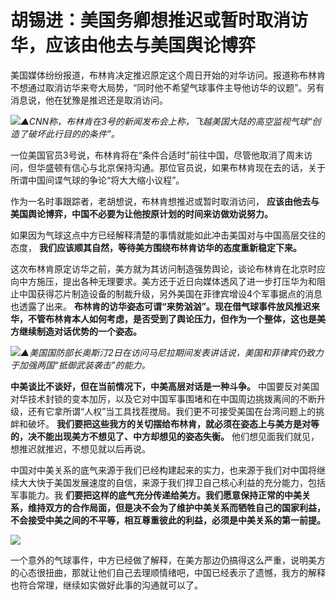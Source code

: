 # 胡锡进：美国务卿想推迟或暂时取消访华，应该由他去与美国舆论博弈

美国媒体纷纷报道，布林肯决定推迟原定这个周日开始的对华访问。报道称布林肯不想通过取消访华来夸大局势，“同时他不希望气球事件主导他访华的议题”。另有消息说，他在犹豫是推迟还是取消访问。

![](https://inews.gtimg.com/newsapp_bt/0/15642980852/1000)_▲CNN称，布林肯在3号的新闻发布会上称，飞越美国大陆的高空监视气球“创造了破坏此行目的的条件”。_

一位美国官员3号说，布林肯将在“条件合适时”前往中国，尽管他取消了周末访问，但华盛顿有信心与北京保持沟通。那位官员说，如果布林肯现在去的话，关于所谓中国间谍气球的争论“将大大缩小议程”。

作为一名时事跟踪者，老胡想说，布林肯想推迟或暂时取消访问， **应该由他去与美国舆论博弈，中国不必要为让他按原计划的时间来访做劝说努力。**

如果因为气球这点中方已经解释清楚的事情就能如此冲击美国对与中国高层交往的态度， **我们应该顺其自然，等待美方围绕布林肯访华的态度重新稳定下来。**

这次布林肯原定访华之前，美方就为其访问制造强势舆论，谈论布林肯在北京时应向中方施压，提出各种无理要求。美方还于近日向媒体透风了进一步打压华为和阻止中国获得芯片制造设备的制裁升级，另外美国在菲律宾增设4个军事据点的消息也透露了出来。
**布林肯的访华姿态可谓“来势汹汹”。现在借气球事件放风推迟来华，不管布林肯本人如何考虑，是否受到了舆论压力，但作为一个整体，这也是美方继续制造对话优势的一个姿态。**

![](https://inews.gtimg.com/newsapp_bt/0/15642980856/1000)_▲美国国防部长奥斯汀2日在访问马尼拉期间发表讲话说，美国和菲律宾仍致力于加强两国“抵御武装袭击”的能力。_

**中美谈比不谈好，但在当前情况下，中美高层对话是一种斗争。**
中国要反对美国对华技术封锁的变本加厉，以及它对中国军事围堵和在中国周边挑拨离间的不断升级，还有它拿所谓“人权”当工具找茬搅局。我们更不可接受美国在台湾问题上的挑衅和破坏。
**我们要把这些我方的关切摆给布林肯，就必须在姿态上与美方是对等的，决不能出现美方不想见了、中方却想见的姿态失衡。**
他们想见面我们就见，想推迟就推迟，不想见就以后再说。

中国对中美关系的底气来源于我们已经构建起来的实力，也来源于我们对中国将继续大大快于美国发展速度的自信，来源于我们捍卫自己核心利益的充分能力，包括军事能力。我
**们要把这样的底气充分传递给美方。我们愿意保持正常的中美关系，维持双方的合作局面，但是决不会为了维护中美关系而牺牲自己的国家利益，不会接受中美之间的不平等，相互尊重彼此的利益，必须是中美关系的第一前提。**

![](https://inews.gtimg.com/newsapp_bt/0/15642980860/1000)

一个意外的气球事件，中方已经做了解释，在美方那边仍搞得这么严重，说明美方的心态很扭曲，那就让他们自己去理顺情绪吧，中国已经表示了遗憾，我方的解释也符合常理，继续如实做好此事的沟通就可以了。

